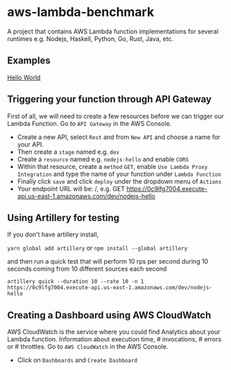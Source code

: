 # aws-lambda-benchmark
A project that contains AWS Lambda function implementations for several runtimes e.g. Nodejs, Haskell, Python, Go, Rust, Java, etc.

## Examples
[Hello World](examples/hello-world/setup.md)

## Triggering your function through API Gateway

First of all, we will need to create a few resources before we can trigger our Lambda Function. Go to `API Gateway` in the AWS Console.

- Create a new API, select `Rest` and from `New API` and choose a name for your API.
- Then create a `stage` named e.g. `dev`
- Create a `resource` named e.g. `nodejs-hello` and enable `CORS`
- Within that resource, create a `method` `GET`, enable `Use Lambda Proxy Integration` and type the name of your function under `Lambda Function`
- Finally click `save` and click `deploy` under the dropdown menu of `Actions`
- Your endpoint URL will be: <Method> <stage-invoke-url>/<resource-name>, e.g. GET https://0c9lfg7004.execute-api.us-east-1.amazonaws.com/dev/nodejs-hello

## Using Artillery for testing

If you don't have artillery install,

`yarn global add artillery`
or
`npm install --global artillery`

and then run a quick test that will perform 10 rps per second during 10 seconds coming from 10 different sources each second

`artillery quick --duration 10 --rate 10 -n 1 https://0c9lfg7004.execute-api.us-east-1.amazonaws.com/dev/nodejs-hello`

## Creating a Dashboard using AWS CloudWatch
AWS CloudWatch is the service where you could find Analytics about your Lambda function. Information about execution time, # invocations, # errors or # throttles. Go to `AWS CloudWatch` in the AWS Console.

- Click on `Dashboards` and `Create Dashboard`
